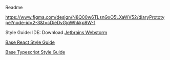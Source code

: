 Readme

https://www.figma.com/design/N8Q00w6TLsnGxO5LXaWV52/diaryPrototype?node-id=2-3&t=cDieDvGjqWhkkp8W-1

Style Guide:
IDE: Download [Jetbrains Webstorm](https://www.jetbrains.com/webstorm/download/#section=mac)

[Base React Style Guide](https://airbnb.io/javascript/react/)

[Base Typescript Style Guide](https://google.github.io/styleguide/tsguide.html)

